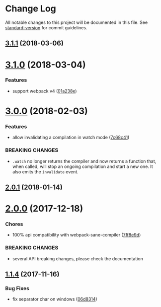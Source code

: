 # Change Log

All notable changes to this project will be documented in this file. See [standard-version](https://github.com/conventional-changelog/standard-version) for commit guidelines.

<a name="3.1.1"></a>
## [3.1.1](https://github.com/moxystudio/webpack-isomorphic-compiler/compare/v3.1.0...v3.1.1) (2018-03-06)



<a name="3.1.0"></a>
# [3.1.0](https://github.com/moxystudio/webpack-isomorphic-compiler/compare/v3.0.0...v3.1.0) (2018-03-04)


### Features

* support webpack v4 ([01a238e](https://github.com/moxystudio/webpack-isomorphic-compiler/commit/01a238e))



<a name="3.0.0"></a>
# [3.0.0](https://github.com/moxystudio/webpack-isomorphic-compiler/compare/v2.0.1...v3.0.0) (2018-02-03)


### Features

* allow invalidating a compilation in watch mode ([7c68c41](https://github.com/moxystudio/webpack-isomorphic-compiler/commit/7c68c41))


### BREAKING CHANGES

* `.watch` no longer returns the compiler and now returns a function that, when called, will stop an ongoing compilation and start a new one. It also emits the `invalidate` event.



<a name="2.0.1"></a>
## [2.0.1](https://github.com/moxystudio/webpack-isomorphic-compiler/compare/v2.0.0...v2.0.1) (2018-01-14)



<a name="2.0.0"></a>
# [2.0.0](https://github.com/moxystudio/webpack-isomorphic-compiler/compare/v1.1.4...v2.0.0) (2017-12-18)


### Chores

* 100% api compatibility with webpack-sane-compiler ([7ff8e9d](https://github.com/moxystudio/webpack-isomorphic-compiler/commit/7ff8e9d))


### BREAKING CHANGES

* several API breaking changes, please check the documentation



<a name="1.1.4"></a>
## [1.1.4](https://github.com/moxystudio/webpack-isomorphic-compiler/compare/v1.1.3...v1.1.4) (2017-11-16)


### Bug Fixes

* fix separator char on windows ([06d8314](https://github.com/moxystudio/webpack-isomorphic-compiler/commit/06d8314))
